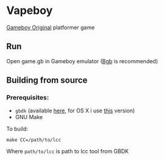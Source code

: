 # Vapeboy

[Gameboy Original](https://en.wikipedia.org/wiki/Game_Boy) platformer game

## Run

Open game.gb in Gameboy emulator ([Bgb](http://bgb.bircd.org/) is recommended)

## Building from source

### Prerequisites:
- `gbdk` (available [here](http://gbdk.sourceforge.net/), for OS X i use [this](http://www.rpgmaker.it/proflame/gbdk.zip) version)
- GNU Make

To build:
```
make CC=/path/to/lcc
```
Where `path/to/lcc` is path to lcc tool from GBDK

